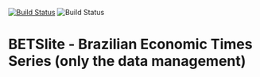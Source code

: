 [![Build Status](https://travis-ci.org/GreedBlink/BETSlite.svg?branch=master)](https://travis-ci.org/GreedBlink/BETSlite) 
![Build Status](https://ci.appveyor.com/api/projects/status/github/GreedBlink/BETSlite?branch=master&svg=true)



# BETSlite - Brazilian Economic Times Series (only the data management)



